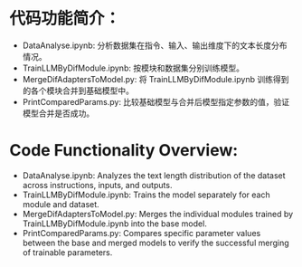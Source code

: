 # 代码功能简介：
- DataAnalyse.ipynb: 分析数据集在指令、输入、输出维度下的文本长度分布情况。
- TrainLLMByDifModule.ipynb: 按模块和数据集分别训练模型。
- MergeDifAdaptersToModel.py: 将 TrainLLMByDifModule.ipynb 训练得到的各个模块合并到基础模型中。
- PrintComparedParams.py: 比较基础模型与合并后模型指定参数的值，验证模型合并是否成功。

# Code Functionality Overview:
- DataAnalyse.ipynb: Analyzes the text length distribution of the dataset across instructions, inputs, and outputs.
- TrainLLMByDifModule.ipynb: Trains the model separately for each module and dataset.
- MergeDifAdaptersToModel.py: Merges the individual modules trained by TrainLLMByDifModule.ipynb into the base model.
- PrintComparedParams.py: Compares specific parameter values between the base and merged models to verify the successful merging of trainable parameters.